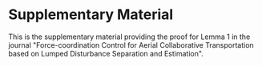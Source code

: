 # Supplementary Material
This is the supplementary material providing the proof for Lemma 1 in the journal "Force-coordination Control for Aerial Collaborative Transportation based on Lumped Disturbance Separation and Estimation".
